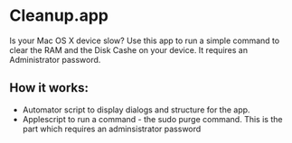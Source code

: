 # Cleanup.app
Is your Mac OS X device slow? Use this app to run a simple command to clear the RAM and the Disk Cashe on your device.
It requires an Administrator password.

<h2>How it works:</h2>
<ul>
  <li>Automator script to display dialogs and structure for the app.</li>
  <li>Applescript to run a command - the sudo purge command. This is the part which requires an adminsistrator password</li>
</ul>
